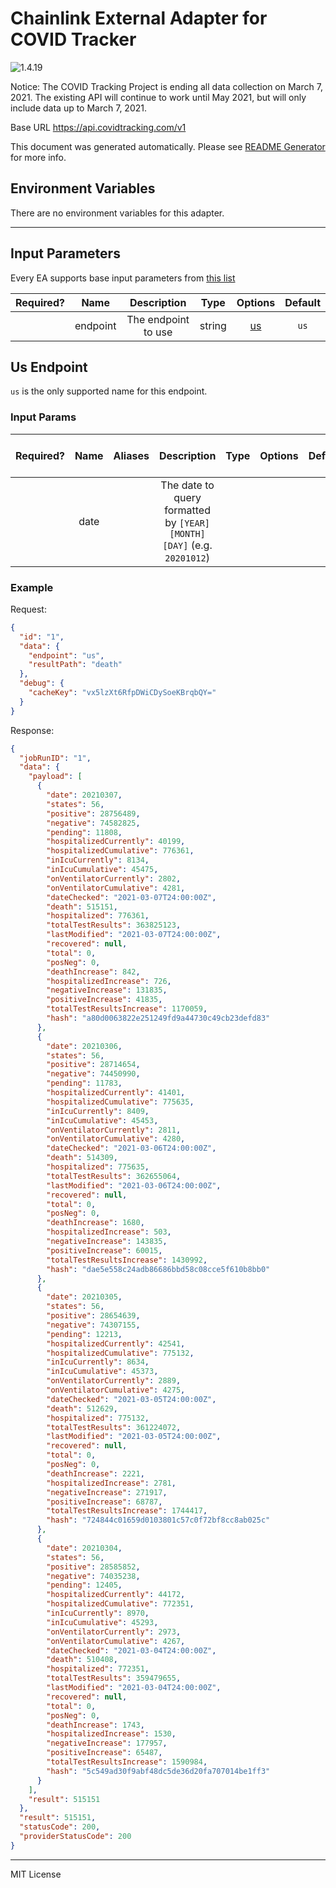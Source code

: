 # Chainlink External Adapter for COVID Tracker

![1.4.19](https://img.shields.io/github/package-json/v/smartcontractkit/external-adapters-js?filename=packages/sources/covid-tracker/package.json)

Notice: The COVID Tracking Project is ending all data collection on March 7, 2021. The existing API will continue to work until May 2021, but will only include data up to March 7, 2021.

Base URL https://api.covidtracking.com/v1

This document was generated automatically. Please see [README Generator](../../scripts#readme-generator) for more info.

## Environment Variables

There are no environment variables for this adapter.

---

## Input Parameters

Every EA supports base input parameters from [this list](../../core/bootstrap#base-input-parameters)

| Required? |   Name   |     Description     |  Type  |      Options       | Default |
| :-------: | :------: | :-----------------: | :----: | :----------------: | :-----: |
|           | endpoint | The endpoint to use | string | [us](#us-endpoint) |  `us`   |

## Us Endpoint

`us` is the only supported name for this endpoint.

### Input Params

| Required? | Name | Aliases |                              Description                              | Type | Options | Default | Depends On | Not Valid With |
| :-------: | :--: | :-----: | :-------------------------------------------------------------------: | :--: | :-----: | :-----: | :--------: | :------------: |
|           | date |         | The date to query formatted by `[YEAR][MONTH][DAY]` (e.g. `20201012`) |      |         |         |            |                |

### Example

Request:

```json
{
  "id": "1",
  "data": {
    "endpoint": "us",
    "resultPath": "death"
  },
  "debug": {
    "cacheKey": "vx5lzXt6RfpDWiCDySoeKBrqbQY="
  }
}
```

Response:

```json
{
  "jobRunID": "1",
  "data": {
    "payload": [
      {
        "date": 20210307,
        "states": 56,
        "positive": 28756489,
        "negative": 74582825,
        "pending": 11808,
        "hospitalizedCurrently": 40199,
        "hospitalizedCumulative": 776361,
        "inIcuCurrently": 8134,
        "inIcuCumulative": 45475,
        "onVentilatorCurrently": 2802,
        "onVentilatorCumulative": 4281,
        "dateChecked": "2021-03-07T24:00:00Z",
        "death": 515151,
        "hospitalized": 776361,
        "totalTestResults": 363825123,
        "lastModified": "2021-03-07T24:00:00Z",
        "recovered": null,
        "total": 0,
        "posNeg": 0,
        "deathIncrease": 842,
        "hospitalizedIncrease": 726,
        "negativeIncrease": 131835,
        "positiveIncrease": 41835,
        "totalTestResultsIncrease": 1170059,
        "hash": "a80d0063822e251249fd9a44730c49cb23defd83"
      },
      {
        "date": 20210306,
        "states": 56,
        "positive": 28714654,
        "negative": 74450990,
        "pending": 11783,
        "hospitalizedCurrently": 41401,
        "hospitalizedCumulative": 775635,
        "inIcuCurrently": 8409,
        "inIcuCumulative": 45453,
        "onVentilatorCurrently": 2811,
        "onVentilatorCumulative": 4280,
        "dateChecked": "2021-03-06T24:00:00Z",
        "death": 514309,
        "hospitalized": 775635,
        "totalTestResults": 362655064,
        "lastModified": "2021-03-06T24:00:00Z",
        "recovered": null,
        "total": 0,
        "posNeg": 0,
        "deathIncrease": 1680,
        "hospitalizedIncrease": 503,
        "negativeIncrease": 143835,
        "positiveIncrease": 60015,
        "totalTestResultsIncrease": 1430992,
        "hash": "dae5e558c24adb86686bbd58c08cce5f610b8bb0"
      },
      {
        "date": 20210305,
        "states": 56,
        "positive": 28654639,
        "negative": 74307155,
        "pending": 12213,
        "hospitalizedCurrently": 42541,
        "hospitalizedCumulative": 775132,
        "inIcuCurrently": 8634,
        "inIcuCumulative": 45373,
        "onVentilatorCurrently": 2889,
        "onVentilatorCumulative": 4275,
        "dateChecked": "2021-03-05T24:00:00Z",
        "death": 512629,
        "hospitalized": 775132,
        "totalTestResults": 361224072,
        "lastModified": "2021-03-05T24:00:00Z",
        "recovered": null,
        "total": 0,
        "posNeg": 0,
        "deathIncrease": 2221,
        "hospitalizedIncrease": 2781,
        "negativeIncrease": 271917,
        "positiveIncrease": 68787,
        "totalTestResultsIncrease": 1744417,
        "hash": "724844c01659d0103801c57c0f72bf8cc8ab025c"
      },
      {
        "date": 20210304,
        "states": 56,
        "positive": 28585852,
        "negative": 74035238,
        "pending": 12405,
        "hospitalizedCurrently": 44172,
        "hospitalizedCumulative": 772351,
        "inIcuCurrently": 8970,
        "inIcuCumulative": 45293,
        "onVentilatorCurrently": 2973,
        "onVentilatorCumulative": 4267,
        "dateChecked": "2021-03-04T24:00:00Z",
        "death": 510408,
        "hospitalized": 772351,
        "totalTestResults": 359479655,
        "lastModified": "2021-03-04T24:00:00Z",
        "recovered": null,
        "total": 0,
        "posNeg": 0,
        "deathIncrease": 1743,
        "hospitalizedIncrease": 1530,
        "negativeIncrease": 177957,
        "positiveIncrease": 65487,
        "totalTestResultsIncrease": 1590984,
        "hash": "5c549ad30f9abf48dc5de36d20fa707014be1ff3"
      }
    ],
    "result": 515151
  },
  "result": 515151,
  "statusCode": 200,
  "providerStatusCode": 200
}
```

---

MIT License
